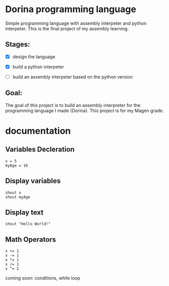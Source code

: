 # Dorina programming language
Simple programming language with assembly interpeter and python interpeter.
This is the final project of my assembly learning.



## Stages:
- [x] design the language
- [x] build a python interpeter
- [ ] build an assembly interpeter based on the python version




## Goal:
 The goal of this project is to build an assembly interpreter for the programming language I made (Dorina).
 This project is for my Magen grade.
 
 
 
 # documentation
 
 
 ## Variables Decleration
```
x = 5
myAge = 16
```


## Display variables
```
shout x
shout myAge
```


## Display text
```
shout "Hello World!"
```


## Math Operators
```
x += 1
x -= 1
x *= 1
x /= 1
x ^= 1
```

coming soon: conditions, while loop
